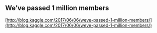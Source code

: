 ## We’ve passed 1 million members
  
  [http://blog.kaggle.com/2017/06/06/weve-passed-1-million-members/](http://blog.kaggle.com/2017/06/06/weve-passed-1-million-members/)